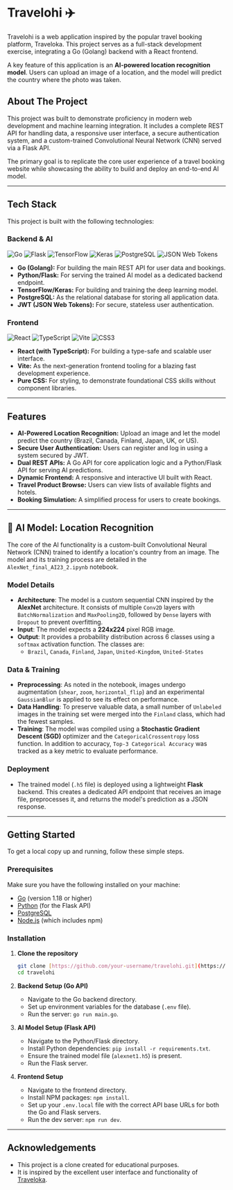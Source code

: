 # Travelohi ✈️

Travelohi is a web application inspired by the popular travel booking platform, Traveloka. This project serves as a full-stack development exercise, integrating a Go (Golang) backend with a React frontend.

A key feature of this application is an **AI-powered location recognition model**. Users can upload an image of a location, and the model will predict the country where the photo was taken.

## About The Project

This project was built to demonstrate proficiency in modern web development and machine learning integration. It includes a complete REST API for handling data, a responsive user interface, a secure authentication system, and a custom-trained Convolutional Neural Network (CNN) served via a Flask API.

The primary goal is to replicate the core user experience of a travel booking website while showcasing the ability to build and deploy an end-to-end AI model.

---

## Tech Stack

This project is built with the following technologies:

### Backend & AI

![Go](https://img.shields.io/badge/go-%2300ADD8.svg?style=for-the-badge&logo=go&logoColor=white)
![Flask](https://img.shields.io/badge/flask-%23000.svg?style=for-the-badge&logo=flask&logoColor=white)
![TensorFlow](https://img.shields.io/badge/TensorFlow-%23FF6F00.svg?style=for-the-badge&logo=TensorFlow&logoColor=white)
![Keras](https://img.shields.io/badge/Keras-%23D00000.svg?style=for-the-badge&logo=Keras&logoColor=white)
![PostgreSQL](https://img.shields.io/badge/postgresql-%23316192.svg?style=for-the-badge&logo=postgresql&logoColor=white)
![JSON Web Tokens](https://img.shields.io/badge/JWT-black?style=for-the-badge&logo=JSON%20web%20tokens)

- **Go (Golang):** For building the main REST API for user data and bookings.
- **Python/Flask:** For serving the trained AI model as a dedicated backend endpoint.
- **TensorFlow/Keras:** For building and training the deep learning model.
- **PostgreSQL:** As the relational database for storing all application data.
- **JWT (JSON Web Tokens):** For secure, stateless user authentication.

### Frontend

![React](https://img.shields.io/badge/react-%2320232a.svg?style=for-the-badge&logo=react&logoColor=%2361DAFB)
![TypeScript](https://img.shields.io/badge/typescript-%23007ACC.svg?style=for-the-badge&logo=typescript&logoColor=white)
![Vite](https://img.shields.io/badge/vite-%23646CFF.svg?style=for-the-badge&logo=vite&logoColor=white)
![CSS3](https://img.shields.io/badge/css3-%231572B6.svg?style=for-the-badge&logo=css3&logoColor=white)

- **React (with TypeScript):** For building a type-safe and scalable user interface.
- **Vite:** As the next-generation frontend tooling for a blazing fast development experience.
- **Pure CSS:** For styling, to demonstrate foundational CSS skills without component libraries.

---

## Features

- **AI-Powered Location Recognition:** Upload an image and let the model predict the country (Brazil, Canada, Finland, Japan, UK, or US).
- **Secure User Authentication:** Users can register and log in using a system secured by JWT.
- **Dual REST APIs:** A Go API for core application logic and a Python/Flask API for serving AI predictions.
- **Dynamic Frontend:** A responsive and interactive UI built with React.
- **Travel Product Browse:** Users can view lists of available flights and hotels.
- **Booking Simulation:** A simplified process for users to create bookings.

---

## 🤖 AI Model: Location Recognition

The core of the AI functionality is a custom-built Convolutional Neural Network (CNN) trained to identify a location's country from an image. The model and its training process are detailed in the `AlexNet_final_AI23_2.ipynb` notebook.

### Model Details

- **Architecture**: The model is a custom sequential CNN inspired by the **AlexNet** architecture. It consists of multiple `Conv2D` layers with `BatchNormalization` and `MaxPooling2D`, followed by `Dense` layers with `Dropout` to prevent overfitting.
- **Input**: The model expects a **224x224** pixel RGB image.
- **Output**: It provides a probability distribution across 6 classes using a `softmax` activation function. The classes are:
  - `Brazil`, `Canada`, `Finland`, `Japan`, `United-Kingdom`, `United-States`

### Data & Training

- **Preprocessing**: As noted in the notebook, images undergo augmentation (`shear`, `zoom`, `horizontal_flip`) and an experimental `GaussianBlur` is applied to see its effect on performance.
- **Data Handling**: To preserve valuable data, a small number of `Unlabeled` images in the training set were merged into the `Finland` class, which had the fewest samples.
- **Training**: The model was compiled using a **Stochastic Gradient Descent (SGD)** optimizer and the `CategoricalCrossentropy` loss function. In addition to accuracy, `Top-3 Categorical Accuracy` was tracked as a key metric to evaluate performance.

### Deployment

- The trained model (`.h5` file) is deployed using a lightweight **Flask** backend. This creates a dedicated API endpoint that receives an image file, preprocesses it, and returns the model's prediction as a JSON response.

---

## Getting Started

To get a local copy up and running, follow these simple steps.

### Prerequisites

Make sure you have the following installed on your machine:

- [Go](https://golang.org/dl/) (version 1.18 or higher)
- [Python](https://www.python.org/downloads/) (for the Flask API)
- [PostgreSQL](https://www.postgresql.org/download/)
- [Node.js](https://nodejs.org/en/download/) (which includes npm)

### Installation

1.  **Clone the repository**

    ```sh
    git clone [https://github.com/your-username/travelohi.git](https://github.com/your-username/travelohi.git)
    cd travelohi
    ```

2.  **Backend Setup (Go API)**

    - Navigate to the Go backend directory.
    - Set up environment variables for the database (`.env` file).
    - Run the server: `go run main.go`.

3.  **AI Model Setup (Flask API)**

    - Navigate to the Python/Flask directory.
    - Install Python dependencies: `pip install -r requirements.txt`.
    - Ensure the trained model file (`alexnet1.h5`) is present.
    - Run the Flask server.

4.  **Frontend Setup**
    - Navigate to the frontend directory.
    - Install NPM packages: `npm install`.
    - Set up your `.env.local` file with the correct API base URLs for both the Go and Flask servers.
    - Run the dev server: `npm run dev`.

---

## Acknowledgements

- This project is a clone created for educational purposes.
- It is inspired by the excellent user interface and functionality of [Traveloka](https://www.traveloka.com).
